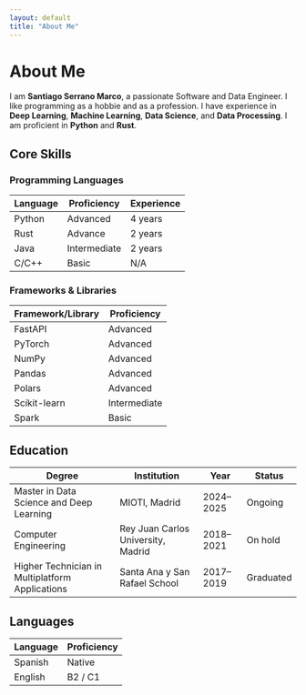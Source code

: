 ```yaml
---
layout: default
title: "About Me"
---
```


# About Me

I am **Santiago Serrano Marco**, a passionate Software and Data Engineer. I like programming as a hobbie and as a profession. I have experience in **Deep Learning**, **Machine Learning**, **Data Science**, and **Data Processing**. I am proficient in **Python** and **Rust**.

## Core Skills

### Programming Languages

| Language   | Proficiency | Experience |
|------------|-------------|------------|
| Python     | Advanced    | 4 years    |
| Rust       | Advance     | 2 years    |
| Java       | Intermediate| 2 years    |
| C/C++      | Basic       | N/A        |

### Frameworks & Libraries

| Framework/Library | Proficiency  |
|-------------------|--------------|
| FastAPI           | Advanced     |
| PyTorch           | Advanced     |
| NumPy             | Advanced     |
| Pandas            | Advanced     |
| Polars            | Advanced     |
| Scikit-learn      | Intermediate |
| Spark             | Basic        |


## Education

| Degree                                         | Institution                       | Year       | Status |
|------------------------------------------------|------------------------------------|------------| -------|
| Master in Data Science and Deep Learning       | MIOTI, Madrid                     | 2024–2025  | Ongoing|
| Computer Engineering                           | Rey Juan Carlos University, Madrid| 2018–2021  | On hold|
| Higher Technician in Multiplatform Applications| Santa Ana y San Rafael School     | 2017–2019  | Graduated |

## Languages

| Language | Proficiency |
|----------|-------------|
| Spanish  | Native      |
| English  | B2 / C1     |

